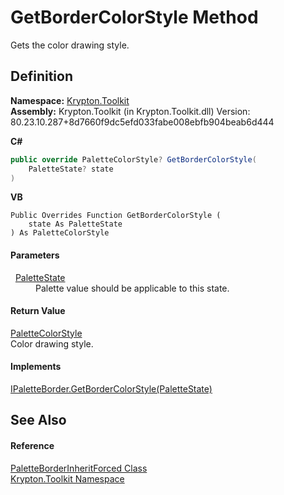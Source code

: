 # GetBorderColorStyle Method


Gets the color drawing style.



## Definition
**Namespace:** <a href="79d2eac2-21f4-54ff-7552-b20c33c30600.md">Krypton.Toolkit</a>  
**Assembly:** Krypton.Toolkit (in Krypton.Toolkit.dll) Version: 80.23.10.287+8d7660f9dc5efd033fabe008ebfb904beab6d444

**C#**
``` C#
public override PaletteColorStyle? GetBorderColorStyle(
	PaletteState? state
)
```
**VB**
``` VB
Public Overrides Function GetBorderColorStyle ( 
	state As PaletteState
) As PaletteColorStyle
```



#### Parameters
<dl><dt>  <a href="93e626cd-00cf-240e-06c6-ab4d47e982ba.md">PaletteState</a></dt><dd>Palette value should be applicable to this state.</dd></dl>

#### Return Value
<a href="8a542ccb-8047-6d9d-bb9d-ca4c9754ba7e.md">PaletteColorStyle</a>  
Color drawing style.

#### Implements
<a href="375a6413-2288-b8e7-fdea-07a5128c65c1.md">IPaletteBorder.GetBorderColorStyle(PaletteState)</a>  


## See Also


#### Reference
<a href="ce449ac4-3f29-3ef8-94c8-e77ae2477a66.md">PaletteBorderInheritForced Class</a>  
<a href="79d2eac2-21f4-54ff-7552-b20c33c30600.md">Krypton.Toolkit Namespace</a>  
